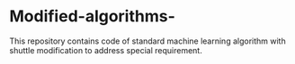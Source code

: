 # Modified-algorithms-
This repository contains code of standard machine learning algorithm with shuttle modification to address special requirement.

